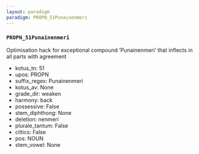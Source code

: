 ```yaml
---
layout: paradigm
paradigm: PROPN_51Punainenmeri
---
```

### ` PROPN_51Punainenmeri `

Optimisation hack for exceptional compound ’Punainenmeri’ that inflects in all parts with agreement
* kotus_tn: 51
* upos: PROPN
* suffix_regex: Punainenmeri
* kotus_av: None
* grade_dir: weaken
* harmony: back
* possessive: False
* stem_diphthong: None
* deletion: nenmeri
* plurale_tantum: False
* clitics: False
* pos: NOUN
* stem_vowel: None
